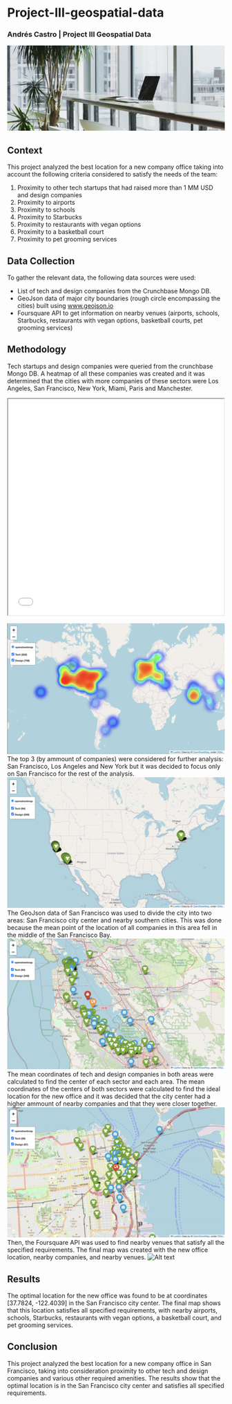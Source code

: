 # Project-III-geospatial-data
### Andrés Castro | Project III Geospatial Data
![Alt text](images/alesia-kazantceva-VWcPlbHglYc-unsplash.jpg)
## Context
This project analyzed the best location for a new company office taking into account the following criteria considered to satisfy the needs of the team:

1. Proximity to other tech startups that had raised more than 1 MM USD and design companies
2. Proximity to airports
3. Proximity to schools
4. Proximity to Starbucks
5. Proximity to restaurants with vegan options
6. Proximity to a basketball court
7. Proximity to pet grooming services

## Data Collection
To gather the relevant data, the following data sources were used:

- List of tech and design companies from the Crunchbase Mongo DB.
- GeoJson data of major city boundaries (rough circle encompassing the cities) built using www.geojson.io
- Foursquare API to get information on nearby venues (airports, schools, Starbucks, restaurants with vegan options, basketball courts, pet grooming services)

## Methodology
Tech startups and design companies were queried from the crunchbase Mongo DB.
A heatmap of all these companies was created and it was determined that the cities with more companies of these sectors were Los Angeles, San Francisco, New York, Miami, Paris and Manchester.
<iframe src="data/maps/heat_map.html" height="500" width="500"></iframe>

![Alt text](images/heatmap.png)
The top 3 (by ammount of companies) were considered for further analysis: San Francisco, Los Angeles and New York but it was decided to focus only on San Francisco for the rest of the analysis.
![Alt text](images/top3cities.png)
The GeoJson data of San Francisco was used to divide the city into two areas: San Francisco city center and nearby southern cities.
    This was done because the mean point of the location of all companies in this area fell in the middle of the San Francisco Bay.
![Alt text](images/sf_original_mean.png)
The mean coordinates of tech and design companies in both areas were calculated to find the center of each sector and each area.
The mean coordinates of the centers of both sectors were calculated to find the ideal location for the new office and it was decided that the city center had a higher ammount of nearby companies and that they were closer together.
![Alt text](images/SF_center.png)
Then, the Foursquare API was used to find nearby venues that satisfy all the specified requirements.
The final map was created with the new office location, nearby companies, and nearby venues.
![Alt text](images/final_location.png)

## Results
The optimal location for the new office was found to be at coordinates [37.7824, -122.4039] in the San Francisco city center. The final map shows that this location satisfies all specified requirements, with nearby airports, schools, Starbucks, restaurants with vegan options, a basketball court, and pet grooming services.

## Conclusion
This project analyzed the best location for a new company office in San Francisco, taking into consideration proximity to other tech and design companies and various other required amenities. The results show that the optimal location is in the San Francisco city center and satisfies all specified requirements.